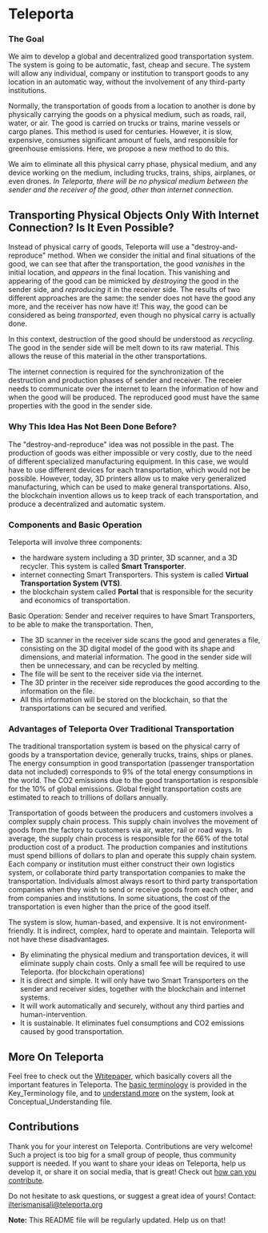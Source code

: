 # Teleporta

### The Goal
We aim to develop a global and decentralized good transportation system. The system is going to be automatic,
fast, cheap and secure. The system will allow any individual, company or institution to transport goods to 
any location in an automatic way, without the involvement of any third-party institutions.  

Normally, the transportation of goods from a location to another is done by physically carrying the goods 
on a physical medium, such as roads, rail, water, or air. The good is carried on trucks or trains, marine vessels
or cargo planes. This method is used for centuries. However, it is slow, expensive, consumes significant amount
of fuels, and responsible for greenhouse emissions. Here, we propose a new method to do this. 

We aim to eliminate all this physical carry phase, physical medium, and any device working on the medium, 
including trucks, trains, ships, airplanes, or even drones. *In Teleporta, there will be no physical medium 
between the sender and the receiver of the good, other than internet connection.*

## Transporting Physical Objects Only With Internet Connection? Is It Even Possible?

Instead of physical carry of goods, Teleporta will use a "destroy-and-reproduce" method. When we consider the initial and final situations
of the good, we can see that after the transportation, the good *vanishes* in the initial location, and *appears* in the final location. 
This vanishing and appearing of the good can be mimicked by *destroying* the good in the sender side, and *reproducing* it in the receiver side. 
The results of two different approaches are the same: the sender does not have the good any more, and the receiver has now have it! 
This way, the good can be considered as being *transported*, even though no physical carry is actually done. 

In this context, destruction of the good should be understood as *recycling*. The good in the sender side will be melt down to its raw material. 
This allows the reuse of this material in the other transportations. 

The internet connection is required for the synchronization of the destruction and production phases of sender and receiver. The receier needs 
to communicate over the internet to learn the information of how and when the good will be produced. The reproduced good must have the same 
properties with the good in the sender side. 

### Why This Idea Has Not Been Done Before? 

The "destroy-and-reproduce" idea was not possible in the past. The production of goods was either impossible or very costly, due to the need of 
different specialized manufacturing equipment. In this case, we would have to use different devices for each transportation, which would not be possible.
However, today, 3D printers allow us to make very generalized manufacturing, which can be used to make general transportations. Also, the blockchain invention 
allows us to keep track of each transportation, and produce a decentralized and automatic system. 


### Components and Basic Operation

Teleporta will involve three components: 
- the hardware system including a 3D printer, 3D scanner, and a 3D recycler. This system is called **Smart Transporter**. 
- internet connecting Smart Transporters. This system is called **Virtual Transportation System (VTS)**.
- the blockchain system called **Portal** that is responsible for the security and economics of transportation.

Basic Operation: Sender and receiver requires to have Smart Transporters, to be able to make the transportation. Then,
- The 3D scanner in the receiver side scans the good and generates a file, consisting on the 3D digital model of the good with its shape and dimensions, 
and material information. The good in the sender side will then be unnecessary, and can be recycled by melting. 
- The file will be sent to the receiver side via the internet. 
- The 3D printer in the receiver side reproduces the good according to the information on the file. 
- All this information will be stored on the blockchain, so that the transportations can be secured and verified. 


### Advantages of Teleporta Over Traditional Transportation

The traditional transportation system is based on the physical carry of goods by a transportation device, generally trucks, trains, ships or planes. 
The energy consumption in good transportation (passenger transportation data not included) corresponds to 9% of the total energy consumptions in the world. 
The CO2 emissions due to the good transportation is responsible for the 10% of global emissions. 
Global freight transportation costs are estimated to reach to trillions of dollars annually. 

Transportation of goods between the producers and customers involves a complex supply chain process. 
This supply chain involves the movement of goods from the factory to customers via air, water, rail or road ways. 
In average, the supply chain process is responsible for the 66% of the total production cost of a product.
The production companies and institutions must spend billions of dollars to plan and operate this supply chain system. 
Each company or institution must either construct their own logistics system, or collaborate third party transportation companies to make the transportation. 
Individuals almost always resort to third party transportation companies when they wish to send or receive goods from each other, and from companies and institutions. 
In some situations, the cost of the transportation is even higher than the price of the good itself.  

The system is slow, human-based, and expensive. It is not environment-friendly. It is indirect, complex, hard to operate and maintain. 
Teleporta will not have these disadvantages. 
- By eliminating the physical medium and transportation devices, it will eliminate supply chain costs. Only a small fee will be required to use Teleporta. (for blockchain operations)
- It is direct and simple. It will only have two Smart Transporters on the sender and receiver sides, together with the blockchain and internet systems. 
- It will work automatically and securely, without any third parties and human-intervention.
- It is sustainable. It eliminates fuel consumptions and CO2 emissions caused by good transportation. 


## More On Teleporta

Feel free to check out the [Wtitepaper](WHITEPAPER.md), which basically covers all the important features in Teleporta. 
The [basic terminology](docs/Key_Terminology.md) is provided in the Key_Terminology file, and to [understand more](docs/Conceptual_Understanding.md) on the system, 
look at Conceptual_Understanding file. 



## Contributions 

Thank you for your interest on Teleporta. Contributions are very welcome! Such a project is too big for a small group of people, thus community support is needed. If you want to share your ideas on Teleporta, help us develop it, or share it on social media, that is great! Check out [how can you contribute](CONTRIBUTING.md). 

Do not hesitate to ask questions, or suggest a great idea of yours! Contact: [ilterismanisali@teleporta.org](mailto:ilterismanisali@teleporta.org)

**Note:** This README file will be regularly updated. Help us on that!

